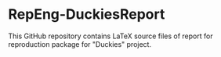# RepEng-DuckiesReport
This GitHub repository contains LaTeX source files of report for reproduction package for "Duckies" project.
